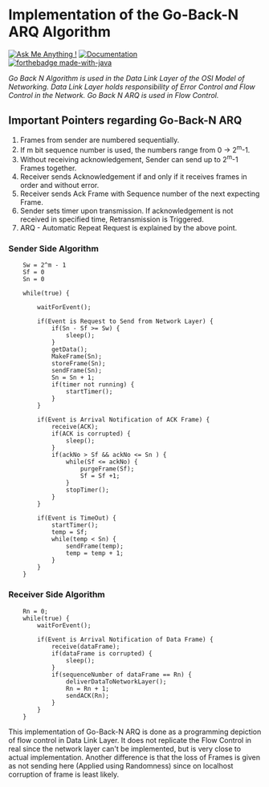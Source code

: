 # Implementation of the Go-Back-N ARQ Algorithm
[![Ask Me Anything !](https://img.shields.io/badge/Ask%20me-anything-1abc9c.svg)](https://github.com/devansh2805) [![Documentation](https://img.shields.io/badge/Documentation%3F-yes-green.svg)](https://github.com/devansh2805)  
[![forthebadge made-with-java](http://ForTheBadge.com/images/badges/made-with-java.svg)](https://www.java.com/en/)
  
*Go Back N Algorithm is used in the Data Link Layer of the OSI Model of Networking. Data Link Layer holds responsibility of Error Control and Flow Control in the Network. Go Back N ARQ is used in Flow Control.*

## Important Pointers regarding Go-Back-N ARQ
1. Frames from sender are numbered sequentially.
2. If m bit sequence number is used, the numbers range from 0 -> 2<sup>m</sup>-1.
3. Without receiving acknowledgement, Sender can send up to 2<sup>m</sup>-1 Frames together.
4. Receiver sends Acknowledgement if and only if it receives frames in order and without error.
5. Receiver sends Ack Frame with Sequence number of the next expecting Frame.
6. Sender sets timer upon transmission. If acknowledgement is not received in specified time, Retransmission is Triggered.
7. ARQ - Automatic Repeat Request is explained by the above point.

### Sender Side Algorithm    
```
	Sw = 2^m - 1
	Sf = 0
	Sn = 0
	
	while(true) {

		waitForEvent();

		if(Event is Request to Send from Network Layer) {
			if(Sn - Sf >= Sw) {
				sleep();
			}
			getData();
			MakeFrame(Sn);
			storeFrame(Sn);
			sendFrame(Sn);
			Sn = Sn + 1;
			if(timer not running) {
				startTimer();
			}
		}

		if(Event is Arrival Notification of ACK Frame) {
			receive(ACK);
			if(ACK is corrupted) {
				sleep();
			}
			if(ackNo > Sf && ackNo <= Sn ) {
				while(Sf <= ackNo) {
					purgeFrame(Sf);
					Sf = Sf +1;
				}
				stopTimer();
			}
		}

		if(Event is TimeOut) {
			startTimer();
			temp = Sf;
			while(temp < Sn) {
				sendFrame(temp);
				temp = temp + 1;
			}
		}
	} 
```
### Receiver Side Algorithm

``` 
	Rn = 0;
	while(true) {
		waitForEvent();

		if(Event is Arrival Notification of Data Frame) {
			receive(dataFrame);
			if(dataFrame is corrupted) {
				sleep();
			}
			if(sequenceNumber of dataFrame == Rn) {
				deliverDataToNetworkLayer();
				Rn = Rn + 1;
				sendACK(Rn);
			}
		}
	} 

```
This implementation of Go-Back-N ARQ is done as a programming depiction of flow control in Data Link Layer. It does not replicate the Flow Control in real since the network layer can't be implemented, but is very close to actual implementation. Another difference is that the loss of Frames is given as not sending here (Applied using Randomness) since on localhost corruption of frame is least likely. 
